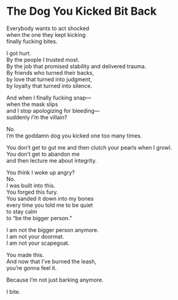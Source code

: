 # The Dog You Kicked Bit Back

Everybody wants to act shocked  
when the one they kept kicking  
finally fucking bites.

I got hurt.  
By the people I trusted most.  
By the job that promised stability and delivered trauma.  
By friends who turned their backs,  
by love that turned into judgment,  
by loyalty that turned into silence.

And when I finally fucking snap—  
when the mask slips  
and I stop apologizing for bleeding—  
suddenly *I’m* the villain?

No.  
I’m the goddamn dog you kicked one too many times.

You don’t get to gut me and then clutch your pearls when I growl.  
You don’t get to abandon me  
and then lecture me about integrity.

You think I woke up angry?  
No.  
I was built into this.  
You forged this fury.  
You sanded it down into my bones  
every time you told me to be quiet  
to stay calm  
to “be the bigger person.”

I am not the bigger person anymore.  
I am not your doormat.  
I am not your scapegoat.

You made this.  
And now that I’ve burned the leash,  
you’re gonna feel it.

Because I’m not just barking anymore.

I bite.


